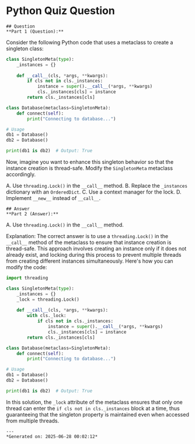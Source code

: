 # Python Quiz Question
    
    ## Question
    **Part 1 (Question):**

Consider the following Python code that uses a metaclass to create a singleton class:

```python
class SingletonMeta(type):
    _instances = {}
    
    def __call__(cls, *args, **kwargs):
        if cls not in cls._instances:
            instance = super().__call__(*args, **kwargs)
            cls._instances[cls] = instance
        return cls._instances[cls]

class Database(metaclass=SingletonMeta):
    def connect(self):
        print("Connecting to database...")

# Usage
db1 = Database()
db2 = Database()

print(db1 is db2)  # Output: True
```

Now, imagine you want to enhance this singleton behavior so that the instance creation is thread-safe. Modify the `SingletonMeta` metaclass accordingly.

A. Use `threading.Lock()` in the `__call__` method.
B. Replace the `_instances` dictionary with an `OrderedDict`.
C. Use a context manager for the lock.
D. Implement `__new__` instead of `__call__`.
    
    ## Answer
    **Part 2 (Answer):**

A. Use `threading.Lock()` in the `__call__` method.

Explanation:
The correct answer is to use a `threading.Lock()` in the `__call__` method of the metaclass to ensure that instance creation is thread-safe. This approach involves creating an instance only if it does not already exist, and locking during this process to prevent multiple threads from creating different instances simultaneously. Here's how you can modify the code:

```python
import threading

class SingletonMeta(type):
    _instances = {}
    _lock = threading.Lock()
    
    def __call__(cls, *args, **kwargs):
        with cls._lock:
            if cls not in cls._instances:
                instance = super().__call__(*args, **kwargs)
                cls._instances[cls] = instance
        return cls._instances[cls]

class Database(metaclass=SingletonMeta):
    def connect(self):
        print("Connecting to database...")

# Usage
db1 = Database()
db2 = Database()

print(db1 is db2)  # Output: True
```

In this solution, the `_lock` attribute of the metaclass ensures that only one thread can enter the `if cls not in cls._instances` block at a time, thus guaranteeing that the singleton property is maintained even when accessed from multiple threads.
    
    ---
    *Generated on: 2025-06-28 00:02:12*
    
